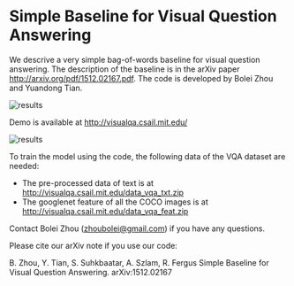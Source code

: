 # Simple Baseline for Visual Question Answering

We descrive a very simple bag-of-words baseline for visual question answering. The description of the baseline is in the arXiv paper http://arxiv.org/pdf/1512.02167.pdf. The code is developed by Bolei Zhou and Yuandong Tian.

![results](http://visualqa.csail.mit.edu/example.jpg)


Demo is available at http://visualqa.csail.mit.edu/

![results](http://visualqa.csail.mit.edu/demo.jpg)

To train the model using the code, the following data of the VQA dataset are needed:
- The pre-processed data of text is at http://visualqa.csail.mit.edu/data_vqa_txt.zip
- The googlenet feature of all the COCO images is at http://visualqa.csail.mit.edu/data_vqa_feat.zip

Contact Bolei Zhou (zhoubolei@gmail.com) if you have any questions.

Please cite our arXiv note if you use our code:

B. Zhou, Y. Tian, S. Suhkbaatar, A. Szlam, R. Fergus
Simple Baseline for Visual Question Answering.
arXiv:1512.02167
